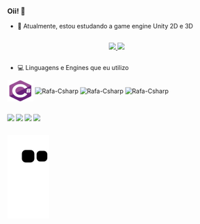### Oii! 👋

- 🌱 Atualmente, estou estudando a game engine Unity 2D e 3D

##
<div align="center">
  <a href="https://github.com/PedroEnriq">
  <img height="180em" src="https://github-readme-stats.vercel.app/api?username=PedroEnriq&show_icons=true&theme=radical&include_all_commits=true&count_private=true"/>
  <img height="180em" src="https://github-readme-stats.vercel.app/api/top-langs/?username=PedroEnriq&layout=compact&langs_count=7&theme=radical"/>
  </a>
 </div>

##
- 💻 Linguagens e Engines que eu utilizo


<div style="display: inline_block">
  <img align="center" alt="Rafa-Csharp" height="50" width="60" src="https://raw.githubusercontent.com/devicons/devicon/master/icons/csharp/csharp-original.svg">
  <img align="center" alt="Rafa-Csharp" height="50" width="60" src="https://cdn.jsdelivr.net/gh/devicons/devicon/icons/c/c-original.svg" />
  <img align="center" alt="Rafa-Csharp" height="50" width="60" src="https://cdn.jsdelivr.net/gh/devicons/devicon/icons/cplusplus/cplusplus-original.svg" />
  <img align="center" alt="Rafa-Csharp" height="60" width="70" src="https://cdn.jsdelivr.net/gh/devicons/devicon/icons/godot/godot-original-wordmark.svg" />
</div>

##
<div>
  <a href="https://www.instagram.com/p_enrique00/" target="_blank"><img src="https://img.shields.io/badge/-Instagram-%23E4405F?style=for-the-badge&logo=instagram&logoColor=white" target="_blank"></a>
  <a href="https://www.linkedin.com/in/pedro-enrique-matos-dos-santos-6b6b6022a/"target="_blank"><img src="https://img.shields.io/badge/-LinkedIn-%230077B5?style=for-the-badge&logo=linkedin&logoColor=white" target="_blank"></a>
  <a href = "mailto:penrique_santos@hotmail.com"><img src="https://img.shields.io/badge/Microsoft_Outlook-0078D4?style=for-the-badge&logo=microsoft-outlook&logoColor=white"></a>
  <a href="https://pedro-enrique.itch.io" target="_blank"><img src="https://img.shields.io/badge/Itch.io-FA5C5C?style=for-the-badge&logo=itchdotio&logoColor=white"></a>
</div>

##
![snake gif](https://github.com/PedroEnriq/PedroEnriq/blob/output/github-contribution-grid-snake.svg)
